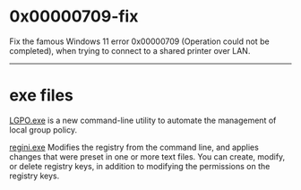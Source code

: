 # 0x00000709-fix
Fix the famous Windows 11 error 0x00000709 (Operation could not be completed), when trying to connect to a shared printer over LAN.
__________________________________________________
# exe files
<a href="https://www.microsoft.com/en-us/download/details.aspx?id=55319">LGPO.exe</a> is a new command-line utility to automate the management of local group policy.

<a href="https://learn.microsoft.com/en-us/windows-server/administration/windows-commands/regini">regini.exe</a> Modifies the registry from the command line, and applies changes that were preset in one or more text files. You can create, modify, or delete registry keys, in addition to modifying the permissions on the registry keys.
